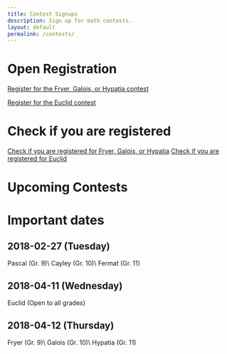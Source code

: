 ```yaml
---
title: Contest Signups
description: Sign up for math contests.
layout: default
permalink: /contests/
---
```


# Open Registration
[Register for the Fryer, Galois, or Hypatia contest](https://docs.google.com/forms/d/e/1FAIpQLScT2ZiHT1kIuK9NWt6eSRso_IUPsxOoKVWtYLcr5Db8OXg8sg/viewform?usp=sf_link)

[Register for the Euclid contest](https://docs.google.com/forms/d/e/1FAIpQLSdxt4jwsO6SuCKCSyH1dGNUx0MDeWJtZrQ2aqImoK-96uiBXg/viewform?usp=sf_link)

# Check if you are registered
[Check if you are registered for Fryer, Galois, or Hypatia](https://docs.google.com/spreadsheets/d/108UI6QhG_JoAhxS3g54vN04dWpdsjffC4bba01rBts4/edit?usp=sharing)
[Check if you are registered for Euclid](https://docs.google.com/spreadsheets/d/1IScAL6cSXG3optU7INbxhVlUlmvgisvzah4ijrpD1lY/edit?usp=sharing)

<!--
Currently no contests are open for registration. We email all members when sign ups for any contest open, so make sure that you have [registered](https://docs.google.com/forms/d/e/1FAIpQLSep96V56cLMw8NlLrIVQUZOxjBxU7iJSyFpDpnj6kJT8ZCfVw/viewform?usp=sf_link)!
-->

# Upcoming Contests

# Important dates
## 2018-02-27 (Tuesday)
Pascal (Gr. 9)\\
Cayley (Gr. 10)\\
Fermat (Gr. 11)
## 2018-04-11 (Wednesday)
Euclid (Open to all grades)
## 2018-04-12 (Thursday)
Fryer (Gr. 9)\\
Galois (Gr. 10)\\
Hypatia (Gr. 11)
